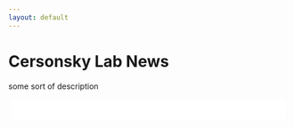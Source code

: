 ```yaml
---
layout: default
---
```


# **Cersonsky Lab News**

some sort of description

<!-- The following is the style code for the news bulletin object on the news page-->
<style>
.news-bulletin {
  max-width: 90%;
  margin: 0 auto;
  padding: 20px;
  background-color: white;
  border-radius: 10px;
}

.news-container {
  display: block; /* Stack items vertically */
}

.news-card {
  display: grid;
  grid-template-columns: 300px auto;
  max-width: 100%;
  height: 300px;
  margin-bottom: 20px;
  padding: 15px;
  background-color: white;
  border-radius: 10px;
  box-shadow: 2px 2px 10px rgba(0,0,0,0.1);
  border-left: 4px solid black; /* optional accent */
}

.news-title {
  grid-column: 1 / span 2;
}

.news-title strong{
  font-size:20px;
}

.news-image {
  max-width: 280px;
  max-height: 220px;
  border-radius: 8px;
  margin-top: 10px;
  object-fit: cover;
}

.news-content{
  border-radius: 8px;
  margin-top: 10px;
  overflow: auto;
}
</style>

<!-- This code displays the news bulletin itself:
* To add posts to the news bulletin, add a new section to news/newsposts.json file, preferably at the top (though order does not matter)
* To add an image to the post, add your image to assets/news and link it appropriately in the newspost.json section
* The posts in the .json file are loaded by date, so the correct dating of the posts matters!-->

<div class="news-bulletin">
  <!--<h1>Recent News:</h1>-->
  <div id="news-list" class="news-container"></div>
</div>

<script>
  fetch('/news/newsposts.json')
    .then(response => response.json())
    .then(data => {
      const newsList = document.getElementById('news-list');

      // Sort by most recent date
      data.sort((a, b) => new Date(b.date) - new Date(a.date));
      const latestNews = data;

      latestNews.forEach(post => {
        const card = document.createElement('div');
        card.className = 'news-card';
        card.innerHTML = `
	  <div class="news-title">
            <strong>${post.title}</strong><br>
            <em>${post.date}</em>
	  </div>
	    ${post.image ? `<div class="news-image"><img src="${post.image}" alt="${post.title}"></div>` : ''}
	  <div class="news-content">
            <p>${post.content}</p>
	  </div>
        `;
        newsList.appendChild(card);
      });
    })
    .catch(error => console.error('Error loading news:', error));
</script>
